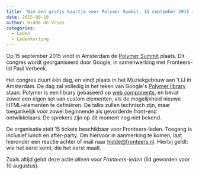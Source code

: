 ```yaml
---
title: 'Win een gratis kaartje voor Polymer Summit, 15 september 2015 in Amsterdam'
date: 2015-08-10
author: Hidde de Vries
categories:
  - Leden
  - Ledenkorting
---
```


Op 15 september 2015 vindt in Amsterdam de [Polymer Summit](https://www.polymer-project.org/summit) plaats. Dit congres
wordt georganiseerd door Google, in samenwerking met Fronteers-lid Paul Verbeek.

Het congres duurt één dag, en vindt plaats in het Muziekgebouw aan 't IJ in Amsterdam. De dag zal volledig in het teken van Google's [Polymer library](https://www.polymer-project.org/1.0/docs/start/what-is-polymer.html) staan. Polymer is een library gebaseerd op [web components](https://en.wikipedia.org/wiki/Web_Components), en bevat zowel een eigen set van custom elementen, als de mogelijkheid nieuwe HTML-elementen te definiëren. De talks zullen technisch zijn, maar toegankelijk voor zowel beginnende als gevorderde front-end ontwikkelaars. De sprekers zijn op dit moment nog niet bekend.

De organisatie stelt 15 tickets beschikbaar voor Fronteers-leden. Toegang is inclusief lunch en after-party. Om hiervoor in aanmerking te komen, laat hieronder een reactie achter of mail naar hidde@fronteers.nl. Hierbij geldt: wie het eerst komt, die het eerst maalt.

Zoals altijd geldt deze actie _alleen voor Fronteers-leden_ (lid geworden voor 10 augustus).
